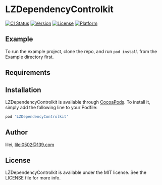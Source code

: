 # LZDependencyControlkit

[![CI Status](https://img.shields.io/travis/lilei0502@139.com/LZDependencyControlkit.svg?style=flat)](https://travis-ci.org/lilei0502@139.com/LZDependencyControlkit)
[![Version](https://img.shields.io/cocoapods/v/LZDependencyControlkit.svg?style=flat)](https://cocoapods.org/pods/LZDependencyControlkit)
[![License](https://img.shields.io/cocoapods/l/LZDependencyControlkit.svg?style=flat)](https://cocoapods.org/pods/LZDependencyControlkit)
[![Platform](https://img.shields.io/cocoapods/p/LZDependencyControlkit.svg?style=flat)](https://cocoapods.org/pods/LZDependencyControlkit)

## Example

To run the example project, clone the repo, and run `pod install` from the Example directory first.

## Requirements

## Installation

LZDependencyControlkit is available through [CocoaPods](https://cocoapods.org). To install
it, simply add the following line to your Podfile:

```ruby
pod 'LZDependencyControlkit'
```

## Author

lilei, lilei0502@139.com

## License

LZDependencyControlkit is available under the MIT license. See the LICENSE file for more info.
